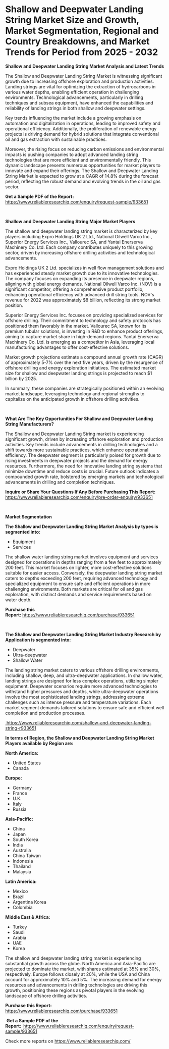 <p><h1>Shallow and Deepwater Landing String Market Size and Growth, Market Segmentation, Regional and Country Breakdowns, and Market Trends for Period from 2025 -  2032</h1></p><p><strong>Shallow and Deepwater Landing String Market Analysis and Latest Trends</strong></p>
<p><p>The Shallow and Deepwater Landing String Market is witnessing significant growth due to increasing offshore exploration and production activities. Landing strings are vital for optimizing the extraction of hydrocarbons in various water depths, enabling efficient operation in challenging environments. Technological advancements, particularly in drilling techniques and subsea equipment, have enhanced the capabilities and reliability of landing strings in both shallow and deepwater settings.</p><p>Key trends influencing the market include a growing emphasis on automation and digitalization in operations, leading to improved safety and operational efficiency. Additionally, the proliferation of renewable energy projects is driving demand for hybrid solutions that integrate conventional oil and gas extraction with sustainable practices. </p><p>Moreover, the rising focus on reducing carbon emissions and environmental impacts is pushing companies to adopt advanced landing string technologies that are more efficient and environmentally friendly. This dynamic landscape presents numerous opportunities for market players to innovate and expand their offerings. The Shallow and Deepwater Landing String Market is expected to grow at a CAGR of 14.8% during the forecast period, reflecting the robust demand and evolving trends in the oil and gas sector.</p></p>
<p><strong>Get a Sample PDF of the Report:&nbsp;</strong> <a href="https://www.reliableresearchiq.com/enquiry/request-sample/933651?utm_campaign=1674&utm_medium=2&utm_source=Github&utm_content=ia&utm_term=07032025&utm_id=shallow-and-deepwater-landing-string">https://www.reliableresearchiq.com/enquiry/request-sample/933651</a></p>
<p>&nbsp;</p>
<p><strong>Shallow and Deepwater Landing String Major Market Players</strong></p>
<p><p>The shallow and deepwater landing string market is characterized by key players including Expro Holdings UK 2 Ltd., National Oilwell Varco Inc., Superior Energy Services Inc., Vallourec SA, and Yantai Enerserva Machinery Co. Ltd. Each company contributes uniquely to this growing sector, driven by increasing offshore drilling activities and technological advancements.</p><p>Expro Holdings UK 2 Ltd. specializes in well flow management solutions and has experienced steady market growth due to its innovative technologies. The company focuses on expanding its presence in deepwater regions, aligning with global energy demands. National Oilwell Varco Inc. (NOV) is a significant competitor, offering a comprehensive product portfolio, enhancing operational efficiency with advanced drill string tools. NOV's revenue for 2022 was approximately $8 billion, reflecting its strong market position.</p><p>Superior Energy Services Inc. focuses on providing specialized services for offshore drilling. Their commitment to technology and safety protocols has positioned them favorably in the market. Vallourec SA, known for its premium tubular solutions, is investing in R&D to enhance product offerings, aiming to capture market share in high-demand regions. Yantai Enerserva Machinery Co. Ltd. is emerging as a competitor in Asia, leveraging local manufacturing advantages to offer cost-effective solutions.</p><p>Market growth projections estimate a compound annual growth rate (CAGR) of approximately 5-7% over the next five years, driven by the resurgence of offshore drilling and energy exploration initiatives. The estimated market size for shallow and deepwater landing strings is projected to reach $1 billion by 2025.</p><p>In summary, these companies are strategically positioned within an evolving market landscape, leveraging technology and regional strengths to capitalize on the anticipated growth in offshore drilling activities.</p></p>
<p>&nbsp;</p>
<p><strong>What Are The Key Opportunities For Shallow and Deepwater Landing String Manufacturers?</strong></p>
<p><p>The Shallow and Deepwater Landing String market is experiencing significant growth, driven by increasing offshore exploration and production activities. Key trends include advancements in drilling technologies and a shift towards more sustainable practices, which enhance operational efficiency. The deepwater segment is particularly poised for growth due to rising investments in deepwater projects and the demand for energy resources. Furthermore, the need for innovative landing string systems that minimize downtime and reduce costs is crucial. Future outlook indicates a compounded growth rate, bolstered by emerging markets and technological advancements in drilling and completion techniques.</p></p>
<p><strong>Inquire or Share Your Questions If Any Before Purchasing This Report:</strong> <a href="https://www.reliableresearchiq.com/enquiry/pre-order-enquiry/933651?utm_campaign=1674&utm_medium=2&utm_source=Github&utm_content=ia&utm_term=07032025&utm_id=shallow-and-deepwater-landing-string">https://www.reliableresearchiq.com/enquiry/pre-order-enquiry/933651</a></p>
<p>&nbsp;</p>
<p><strong>Market Segmentation</strong></p>
<p><strong>The Shallow and Deepwater Landing String Market Analysis by types is segmented into:</strong></p>
<p><ul><li>Equipment</li><li>Services</li></ul></p>
<p><p>The shallow water landing string market involves equipment and services designed for operations in depths ranging from a few feet to approximately 200 feet. This market focuses on lighter, more cost-effective solutions suitable for easier access. Conversely, the deepwater landing string market caters to depths exceeding 200 feet, requiring advanced technology and specialized equipment to ensure safe and efficient operations in more challenging environments. Both markets are critical for oil and gas exploration, with distinct demands and service requirements based on water depth.</p></p>
<p><strong>Purchase this Report:&nbsp;</strong><a href="https://www.reliableresearchiq.com/purchase/933651?utm_campaign=1674&utm_medium=2&utm_source=Github&utm_content=ia&utm_term=07032025&utm_id=shallow-and-deepwater-landing-string">https://www.reliableresearchiq.com/purchase/933651</a></p>
<p>&nbsp;</p>
<p><strong>The Shallow and Deepwater Landing String Market Industry Research by Application is segmented into:</strong></p>
<p><ul><li>Deepwater</li><li>Ultra-deepwater</li><li>Shallow Water</li></ul></p>
<p><p>The landing string market caters to various offshore drilling environments, including shallow, deep, and ultra-deepwater applications. In shallow water, landing strings are designed for less complex operations, utilizing simpler equipment. Deepwater scenarios require more advanced technologies to withstand higher pressures and depths, while ultra-deepwater operations involve the most sophisticated landing strings, addressing extreme challenges such as intense pressure and temperature variations. Each market segment demands tailored solutions to ensure safe and efficient well completion and production processes.</p></p>
<p><a href="https://www.reliableresearchiq.com/shallow-and-deepwater-landing-string-r933651?utm_campaign=1674&utm_medium=2&utm_source=Github&utm_content=ia&utm_term=07032025&utm_id=shallow-and-deepwater-landing-string">&nbsp;https://www.reliableresearchiq.com/shallow-and-deepwater-landing-string-r933651</a></p>
<p><strong>In terms of Region, the Shallow and Deepwater Landing String Market Players available by Region are:</strong></p>
<p>
    <p> <strong> North America: </strong>
        <ul>
            <li>United States</li>
            <li>Canada</li>
        </ul>
        </p> 
    <p> <strong> Europe: </strong>
        <ul>
            <li>Germany</li>
            <li>France</li>
            <li>U.K.</li>
            <li>Italy</li>
            <li>Russia</li>
        </ul>
        </p> 
    <p> <strong> Asia-Pacific: </strong>
        <ul>
            <li>China</li>
            <li>Japan</li>
            <li>South Korea</li>
            <li>India</li>
            <li>Australia</li>
            <li>China Taiwan</li>
            <li>Indonesia</li>
            <li>Thailand</li>
            <li>Malaysia</li>
        </ul>
        </p> 
    <p> <strong> Latin America: </strong>
        <ul>
            <li>Mexico</li>
            <li>Brazil</li>
            <li>Argentina Korea</li>
            <li>Colombia</li>
        </ul>
        </p> 
    <p> <strong> Middle East & Africa: </strong>
        <ul>
            <li>Turkey</li>
            <li>Saudi</li>
            <li>Arabia</li>
            <li>UAE</li>
            <li>Korea</li>
        </ul>
    </p>
    </p>
<p><p>The shallow and deepwater landing string market is experiencing substantial growth across the globe. North America and Asia-Pacific are projected to dominate the market, with shares estimated at 35% and 30%, respectively. Europe follows closely at 20%, while the USA and China account for approximately 10% and 5%. The increasing demand for energy resources and advancements in drilling technologies are driving this growth, positioning these regions as pivotal players in the evolving landscape of offshore drilling activities.</p></p>
<p><strong>Purchase this Report: </strong><a href="https://www.reliableresearchiq.com/purchase/933651?utm_campaign=1674&utm_medium=2&utm_source=Github&utm_content=ia&utm_term=07032025&utm_id=shallow-and-deepwater-landing-string">https://www.reliableresearchiq.com/purchase/933651</a></p>
<p>&nbsp;<strong>Get a Sample PDF of the Report:&nbsp;&nbsp;</strong><a href="https://www.reliableresearchiq.com/enquiry/request-sample/933651?utm_campaign=1674&utm_medium=2&utm_source=Github&utm_content=ia&utm_term=07032025&utm_id=shallow-and-deepwater-landing-string">https://www.reliableresearchiq.com/enquiry/request-sample/933651</a></p>
<p><strong></strong></p>
<p>Check more reports on <a href="https://www.reliableresearchiq.com/?utm_campaign=1674&utm_medium=2&utm_source=Github&utm_content=ia&utm_term=07032025&utm_id=shallow-and-deepwater-landing-string">https://www.reliableresearchiq.com/</a></p>